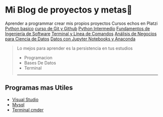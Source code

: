 # Mi Blog de proyectos y metas💚

Aprender a  programmar crear mis propios proyectos
Cursos echos en Platzi 
[Python basico](https://platzi.com/cursos/python/ "Python basico")
[curso de Git y Github](https://platzi.com/cursos/git-github/ " curso de Git y Github")
[Python Intermedio](https://platzi.com/cursos/python-intermedio/ "Python Intermedio")
[Fundamentos de Ingeniería de Software](https://platzi.com/cursos/ingenieria/ "Fundamentos de Ingeniería de Software")
[Terminal y Línea de Comandos](https://platzi.com/cursos/terminal/ "Terminal y Línea de Comandos")
[Análisis de Negocios para Ciencia de Datos](https://platzi.com/cursos/negocios-data-science/ "Ciencia de Datos")
[Datos con Jupyter Notebooks y Anaconda](https://platzi.com/cursos/jupyter-notebook/ "Datos con Jupyter Notebooks y Anaconda")


> Lo mejos para aprender es la persistencia en tus estudios
> - Programacion
> - Bases De Datos
> - Terminal
> - ----------

## Programas mas Utiles 
* [Visual Studio](https://code.visualstudio.com/ "Visual Studio")
* [Mysql](https://www.mysql.com/ "Mysql")
* [Terminal cmder](https://cmder.net/ "Terminal cmder")


